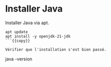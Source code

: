 # Installer Java 

Installer Java via apt.
```
apt update
apt install -y openjdk-21-jdk
```{{copy}}

Vérifier que l'installation s'est bien passé.
```
java -version
```{{copy}}
